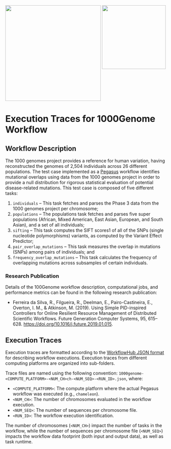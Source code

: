 <img src="https://workflowhub.org/assets/images/logo-horizontal.png" width="300" />
<img src="https://pegasus.isi.edu/wordpress/wp-content/uploads/2015/12/logo-dark.png" width=200 style="float: right" />

# Execution Traces for 1000Genome Workflow

## Workflow Description

The 1000 genomes project provides a reference for human variation, having reconstructed the genomes of 2,504 individuals across 26 different populations. The test case implemented as a [Pegasus](https://pegasus.isi.edu) workflow identifies mutational overlaps using data from the 1000 genomes project in order to provide a null distribution for rigorous statistical evaluation of potential disease-related mutations. This test case is composed of five different tasks:

  1. `individuals` – This task fetches and parses the Phase 3 data from the 1000 genomes project per chromosome;
  2. `populations` – The populations task fetches and parses five super populations (African, Mixed American, East Asian, European, and South Asian), and a set of all individuals;
  3. `sifting` – This task computes the SIFT scores1 of all of the SNPs (single nucleotide polymorphisms) variants, as computed by the Variant Effect Predictor;
  4. `pair_overlap_mutations` – This task measures the overlap in mutations (SNPs) among pairs of individuals; and
  5. `frequency_overlap_mutations` – This task calculates the frequency of overlapping mutations across subsamples of certain individuals.

### Research Publication

Details of the 100Genome workflow description, computational jobs, and performance metrics can be found in the following research publication:

- Ferreira da Silva, R., Filgueira, R., Deelman, E., Pairo-Castineira, E., Overton, I. M., & Atkinson, M. (2019). Using Simple PID-inspired Controllers for Online Resilient Resource Management of Distributed Scientific Workflows. Future Generation Computer Systems, 95, 615–628. https://doi.org/10.1016/j.future.2019.01.015.

## Execution Traces

Execution traces are formatted according to the [WorkflowHub JSON format](https://github.com/workflowhub/workflow-schema) for describing workflow executions. Execution traces from different computing platforms are organized into sub-folders.

Trace files are named using the following convention: `1000genome-<COMPUTE_PLATFORM>-<NUM_CH>ch-<NUM_SEQ>-<RUN_ID>.json`, where:

- `<COMPUTE_PLATFORM>`: The compute platform where the actual Pegasus workflow was executed (e.g., `chameleon`).
- `<NUM_CH>`: The number of chromosomes evaluated in the workflow execution.
- `<NUM_SEQ>`: The number of sequences per chromosome file.
- `<RUN_ID>`: The workflow execution identification.

The number of chromosomes (`<NUM_CH>`) impact the number of tasks in the workflow, while the number of sequences per chromosome file (`<NUM_SEQ>`) impacts the workflow data footprint (both input and output data), as well as task runtime.
